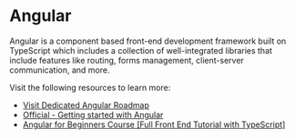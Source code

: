 <DedicatedRoadmap
  href='/angular'
  title='Angular Roadmap'
  description='Click to check the detailed Angular Roadmap.'
/>

# Angular

Angular is a component based front-end development framework built on TypeScript which includes a collection of well-integrated libraries that include features like routing, forms management, client-server communication, and more.

Visit the following resources to learn more:

- [Visit Dedicated Angular Roadmap](/angular)
- [Official - Getting started with Angular](https://angular.io/start)
- [Angular for Beginners Course [Full Front End Tutorial with TypeScript]](https://www.youtube.com/watch?v=3qBXWUpoPHo)
